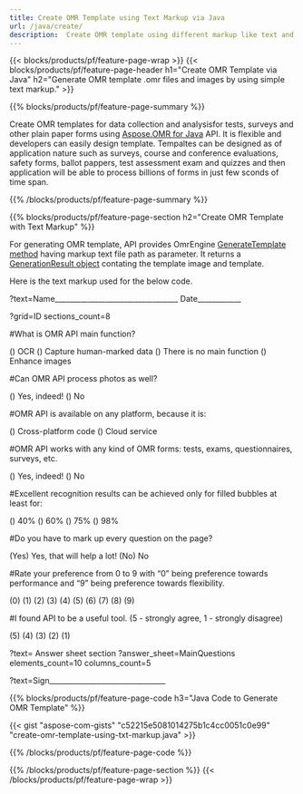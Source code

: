 ```yaml
---
title: Create OMR Template using Text Markup via Java
url: /java/create/
description:  Create OMR template using different markup like text and JSON via Java library.
---
```


{{< blocks/products/pf/feature-page-wrap >}}
{{< blocks/products/pf/feature-page-header h1="Create OMR Template via Java" h2="Generate OMR template .omr files and images by using simple text markup." >}}

{{% blocks/products/pf/feature-page-summary %}}

Create OMR templates for data collection and analysisfor tests, surveys and other plain paper forms using [Aspose.OMR for Java](https://products.aspose.com/omr/java) API. It is flexible and developers can easily design template. Tempaltes can be designed as of application nature such as surveys, course and conference evaluations, safety forms, ballot pappers, test assessment exam and quizzes and then application will be able to process billions of forms in just few sconds of time span.

{{% /blocks/products/pf/feature-page-summary  %}}

{{% blocks/products/pf/feature-page-section  h2="Create OMR Template with Text Markup" %}}

For generating OMR template, API provides OmrEngine [GenerateTemplate method](https://apireference.aspose.com/java/omr/com.aspose.omr/OmrEngine#generateTemplate-java.lang.String-) having markup text file path as parameter. It returns a [GenerationResult object](https://apireference.aspose.com/java/omr/com.aspose.omr/GenerationResult) contating the template image and template. 

Here is the text markup used for the below code.


?text=Name__________________________________ Date____________

?grid=ID sections_count=8 

#What is OMR API main function? 

 () OCR () Capture human-marked data () There is no main function () Enhance images 

#Can OMR API process photos as well? 

 () Yes, indeed! () No 

#OMR API is available on any platform, because it is: 

 () Cross-platform code () Cloud service 

#OMR API works with any kind of OMR forms: tests, exams, questionnaires, surveys, etc.

 () Yes, indeed! () No 

#Excellent recognition results can be achieved only for filled bubbles at least for: 

() 40% () 60% () 75% () 98% 

#Do you have to mark up every question on the page? 

(Yes) Yes, that will help a lot! (No) No 

#Rate your preference from 0 to 9 with “0” being preference towards performance and “9” being preference towards flexibility.

 (0) (1) (2) (3) (4) (5) (6) (7) (8) (9) 

#I found API to be a useful tool. (5 - strongly agree, 1 - strongly disagree)

 (5) (4) (3) (2) (1)

?text= Answer sheet section 
?answer_sheet=MainQuestions elements_count=10 columns_count=5

?text=Sign________________________________

{{% blocks/products/pf/feature-page-code h3="Java Code to Generate OMR Template" %}}

{{< gist "aspose-com-gists" "c52215e5081014275b1c4cc0051c0e99" "create-omr-template-using-txt-markup.java" >}}

{{% /blocks/products/pf/feature-page-code  %}}

{{% /blocks/products/pf/feature-page-section %}}
{{< /blocks/products/pf/feature-page-wrap >}}